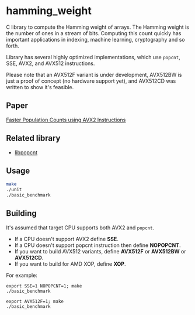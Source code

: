 # hamming_weight
C library to compute the Hamming weight of arrays. The Hamming weight is the number
of ones in a stream of bits. Computing this count quickly has important applications
in indexing, machine learning, cryptography and so forth.

Library has several highly optimized implementations, which use `popcnt`, SSE,
AVX2, and AVX512 instructions.

Please note that an AVX512F variant is under development, AVX512BW is just a
proof of concept (no hardware support yet), and AVX512CD was written to show
it's feasible.

Paper
------

[Faster Population Counts using AVX2 Instructions](https://arxiv.org/abs/1611.07612)


Related library
------

* [libpopcnt](https://github.com/kimwalisch/libpopcnt)


Usage
-------

```bash
make
./unit
./basic_benchmark
```

Building
---------

It's assumed that target CPU supports both AVX2 and ``popcnt``.

* If a CPU doesn't support AVX2 define **SSE**.
* If a CPU doesn't support popcnt instruction then define **NOPOPCNT**.
* If you want to build AVX512 variants, define **AVX512F** or **AVX512BW** or **AVX512CD**.
* If you want to build for AMD XOP, define **XOP**.

For example:

```
export SSE=1 NOPOPCNT=1; make
./basic_benchmark

export AVX512F=1; make
./basic_benchmark
```
